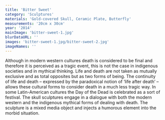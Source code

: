 ```yaml
---
title: 'Bitter Sweet'
category: 'Sculptures'
materials: 'Gold-covered Skull, Ceramic Plate, Butterfly'
measurements: '20cm x 30cm'
year: '2014'
mainImage: 'bitter-sweet-1.jpg'
blurDataURL: ''
images: 'bitter-sweet-1.jpg/bitter-sweet-2.jpg'
imageNames: ''
---
```

Although in modern western cultures death is considered to be final and therefore it is perceived as a tragic event, this is not the case in indigenous societies and in mythical thinking. Life and death are not taken as mutually exclusive and as total opposites but as two forms of being. The continuity of life and death – expressed by the paradoxical notion of ‘life after death’ – allows these cultural forms to consider death in a much less tragic way. In some Latin-American cultures the Day of the Dead is celebrated as a sort of festival. The skull sculptures engage in a dialogue with both the modern western and the indigenous mythical forms of dealing with death. The sculpture is a mixed media object and injects a humorous element into the morbid situation.

